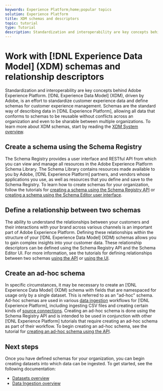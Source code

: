 ```yaml
---
keywords: Experience Platform;home;popular topics
solution: Experience Platform
title: XDM schemas and descriptors
topic: tutorial
type: Tutorial
description: Standardization and interoperability are key concepts behind Adobe Experience Platform. Experience Data Model (XDM), driven by Adobe, is an effort to standardize customer experience data and define schemas for customer experience management. Schemas are the standard way of describing data in Experience Platform, allowing all data that conforms to schemas to be reusable without conflicts across an organization and even to be sharable between multiple organizations.
---
```


# Work with [!DNL Experience Data Model] (XDM) schemas and relationship descriptors

Standardization and interoperability are key concepts behind Adobe Experience Platform. [!DNL Experience Data Model] (XDM), driven by Adobe, is an effort to standardize customer experience data and define schemas for customer experience management. Schemas are the standard way of describing data in [!DNL Experience Platform], allowing all data that conforms to schemas to be reusable without conflicts across an organization and even to be sharable between multiple organizations. To learn more about XDM schemas, start by reading the [XDM System overview](../xdm/home.md).

## Create a schema using the Schema Registry

The Schema Registry provides a user interface and RESTful API from which you can view and manage all resources in the Adobe Experience Platform Schema Library. The Schema Library contains resources made available to you by Adobe, [!DNL Experience Platform] partners, and vendors whose applications you use, as well as resources that you define and save to the Schema Registry. To learn how to create schemas for your organization, follow the tutorials for [creating a schema using the Schema Registry API](../xdm/tutorials/create-schema-api.md) or [creating a schema using the Schema Editor user interface](../xdm/tutorials/create-schema-ui.md).

## Define a relationship between two schemas

The ability to understand the relationships between your customers and their interactions with your brand across various channels is an important part of Adobe Experience Platform. Defining these relationships within the structure of your [!DNL Experience Data Model] (XDM) schemas allows you to gain complex insights into your customer data. These relationship descriptors can be defined using the Schema Registry API and the Schema Editor UI. For more information, see the tutorials for defining relationships between two schemas [using the API](../xdm/tutorials/relationship-api.md) or [using the UI](../xdm/tutorials/relationship-ui.md).

## Create an ad-hoc schema

In specific circumstances, it may be necessary to create an [!DNL Experience Data Model] (XDM) schema with fields that are namespaced for usage only by a single dataset. This is referred to as an "ad-hoc" schema. Ad-hoc schemas are used in various [data ingestion](../ingestion/home.md) workflows for [!DNL Experience Platform], including ingesting CSV files and creating certain kinds of [source connections](../sources/home.md). Creating an ad-hoc schema is done using the Schema Registry API and is intended to be used in conjunction with other [!DNL Experience Platform] tutorials that require creating an ad-hoc schema as part of their workflow. To begin creating an ad-hoc schema, see the tutorial for [creating an ad-hoc schema using the API](../xdm/tutorials/ad-hoc.md).

## Next steps

Once you have defined schemas for your organization, you can begin creating datasets into which data can be ingested. To get started, see the following documentation:

* [Datasets overview](../catalog/datasets/overview.md)  
* [Data Ingestion overview](../ingestion/home.md)